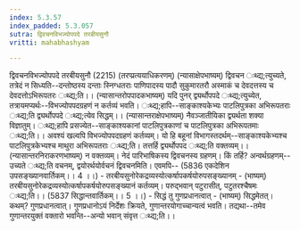 ```yaml
---
index: 5.3.57
index_padded: 5.3.057
sutra: द्विवचनविभज्योपपदे तरबीयसुनौ
vritti: mahabhashyam

---
```

 द्विवचनविभज्योपपदे तरबीयसुनौ (2215) (तरप्प्रत्ययाधिकरणम्) (न्यासाक्षेपभाष्यम्) द्विवचन ःथ्द्य;त्युच्यते, तत्रेदं न सिध्यति--दन्तोष्ठस्य दन्ताः स्निग्धतराः पाणिपादस्य पादौ सुकुमारतरौ अस्माकं च देवदत्तस्य च देवदत्तोऽभिरूपतरः ःथ्द्य;ति।। (न्यासान्तरोपपादकभाष्यम्) यदि पुनर् द्व्यर्थोपपदे ःथ्द्य;त्युच्येत, तत्रायमप्यर्थः--विभज्योपपदग्रहणं न कर्तव्यं भवति। ःथ्द्य;हापि--साङ्काश्यकेभ्यः पाटलिपुत्रका अभिरूपतराः ःथ्द्य;ति द्व्यर्थोपपदे ःथ्द्य;त्येव सिद्धम्।। (न्यासान्तराक्षेपभाष्यम्) नैवञ्जातीयिका द्व्यर्थता शक्या विज्ञातुम्। ःथ्द्य;हापि प्रसज्येत--साङ्काश्यकानां पाटलिपुत्रकाणां च पाटलिपुत्रका अभिरूपतमाः ःथ्द्य;ति।। अवश्यं खल्वपि विभज्योपपदग्रहणं कर्तव्यम्। यो हि बहूनां विभागस्तदर्थम्--साङ्काश्यकेभ्यश्च पाटलिपुत्रकेभ्यश्च माथुरा अभिरूपतराः ःथ्द्य;ति। तत्तर्हि द्व्यर्थोपपद ःथ्द्य;ति वक्तव्यम्।। (न्यासान्तरनिराकरणभाष्यम्) न वक्तव्यम्। नेदं पारिभाषिकस्य द्विवचनस्य ग्रहणम्। किं तर्हि? अन्वर्थग्रहणम्--उच्यते ःथ्द्य;ति वचनम्, द्वयोरर्थयोर्वचनं द्विवचनमिति। एवमपि-- (5836 एकदेशिन उपसङ्ख्यानवार्तिकम्।। 4 ।।) - तरबीयसुनोरेकद्रव्यस्योत्कर्षापकर्षयोरुपसङ्ख्यानम् - (भाष्यम्) तरबीयसुनोरेकद्रव्यस्योत्कर्षापकर्षयोरुपसङ्ख्यानं कर्तव्यम्। परुद्भवान् पटुरासीत्, पटुतरश्चैषमः ःथ्द्य;ति।। (5837 सिद्धान्तवार्तिकम्।। 5 ।।) - सिद्धं तु गुणप्रधानत्वात् - (भाष्यम्) सिद्धमेतत्। कथम्? गुणप्रधानत्वात्। गुणप्रधानोऽयं निर्देशः क्रियते, गुणान्तरयोगाच्चान्यत्वं भवति। तद्यथा--तमेव गुणान्तरयुक्तं वक्तारो भवन्ति--अन्यो भवान् संवृत्त ःथ्द्य;ति।। 